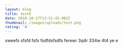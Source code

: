 ```yaml
---
layout: blog
title: test6
date: 2018-10-27T13:51:43.002Z
thumbnail: /images/uploads/test.png
rating: '4'
---
```

sweefs sfsfd fsfs fsdfdsfsdfs ferewr 3q4r 334w 4t4 ye e

